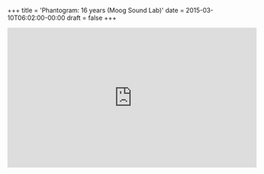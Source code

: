 +++
title = 'Phantogram: 16 years (Moog Sound Lab)'
date = 2015-03-10T06:02:00-00:00
draft = false
+++

<iframe width="560" height="315" src="https://www.youtube.com/embed/imkU0Kjw_eY?si=4SOJgzdILjufA7_S" title="YouTube video player" frameborder="0" allow="accelerometer; autoplay; clipboard-write; encrypted-media; gyroscope; picture-in-picture; web-share" referrerpolicy="strict-origin-when-cross-origin" allowfullscreen></iframe>